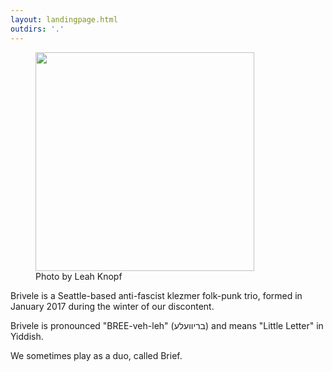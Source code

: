 ```yaml
---
layout: landingpage.html
outdirs: '.'
---
```

<div id='blurb' class='clearfix'>
<figure><img id='' src='../images/brivele-debut.jpg' width='350px'><figcaption>Photo by Leah Knopf</figcaption></figure>
<p>Brivele is a Seattle-based anti-fascist klezmer folk-punk trio, formed in January 2017 during the winter of our discontent.</p>
<p>Brivele is pronounced "BREE-veh-leh" (בריוועלע) and means "Little Letter" in Yiddish.</p>
<p>We sometimes play as a duo, called Brief.</p>
</div>